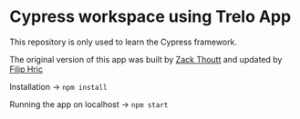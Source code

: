 # Cypress workspace using Trelo App

This repository is only used to learn the Cypress framework.

The original version of this app was built by [Zack Thoutt](https://github.com/zackthoutt/vue-trello) and updated by [Filip Hric](https://github.com/filiphric/trelloapp)


Installation -> `npm install`

Running the app on localhost -> `npm start`
